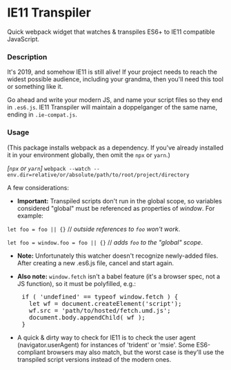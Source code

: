 # IE11 Transpiler

Quick webpack widget that watches & transpiles ES6+ to IE11 compatible JavaScript.

### Description

It's 2019, and somehow IE11 is still alive! If your project needs to reach the widest possible audience, including your grandma, then you'll need this tool or something like it.

Go ahead and write your modern JS, and name your script files so they end in `.es6.js`. IE11 Transpiler will maintain a doppelganger of the same name, ending in `.ie-compat.js`.

### Usage

(This package installs webpack as a dependency. If you've already installed it in your environment globally, then omit the `npx` or `yarn`.)

_[`npx` or `yarn`]_ `webpack --watch --env.dir=relative/or/absolute/path/to/root/project/directory`


A few considerations:

+ **Important:** Transpiled scripts don't run in the global scope, so variables considered "global" must be referenced as properties of _window_. For example:

`let foo = foo || {}` // _outside references to `foo` won't work_.

`let foo = window.foo = foo || {}` // _adds `foo` to the "global" scope_.

+ **Note:** Unfortunately this watcher doesn't recognize newly-added files. After creating a new .es6.js file, cancel and start again.

+ **Also note:** `window.fetch` isn't a babel feature (it's a browser spec, not a JS function), so it must be polyfilled, e.g.:
<pre>
    if ( 'undefined' == typeof window.fetch ) {
      let wf = document.createElement('script');
      wf.src = 'path/to/hosted/fetch.umd.js';
      document.body.appendChild( wf );
    }
</pre>

+ A quick & dirty way to check for IE11 is to check the user agent (navigator.userAgent) for instances of 'trident' or 'msie'. Some ES6-compliant browsers may also match, but the worst case is they'll use the transpiled script versions instead of the modern ones. 